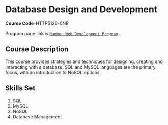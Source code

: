 # Database Design and Development

**Course Code**-HTTP5126-0NB

Program page link is [`Humber Web Development Program`](https://mediaarts.humber.ca/programs/web-development.html) .

## Course Description

This course provides strategies and techniques for designing, creating and interacting with a database. SQL and MySQL languages are the primary focus, with an introduction to NoSQL options.

## Skills Set

1. SQL
2. MySQL
3. NoSQL
4. Database Management 
